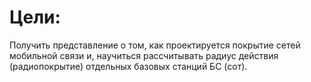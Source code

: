 # Цели:
Получить представление о том, как проектируется покрытие сетей
мобильной связи и, научиться рассчитывать радиус действия (радиопокрытие) 
отдельных базовых станций БС (сот).
